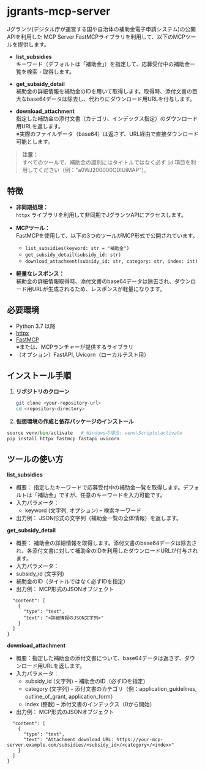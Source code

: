 # jgrants-mcp-server
Jグランツ(デジタル庁が運営する国や自治体の補助金電子申請システム)の公開APIを利用した MCP Server
FastMCPライブラリを利用して、以下のMCPツールを提供します。

- **list_subsidies**  
  キーワード（デフォルトは「補助金」）を指定して、応募受付中の補助金一覧を検索・取得します。

- **get_subsidy_detail**  
  補助金の詳細情報を補助金のIDを用いて取得します。取得時、添付文書の巨大なbase64データは除去し、代わりにダウンロード用URLを付与します。

- **download_attachment**  
  指定した補助金の添付文書（カテゴリ、インデックス指定）のダウンロード用URLを返します。  
  ※実際のファイルデータ（base64）は返さず、URL経由で直接ダウンロード可能とします。

> **注意：**  
> すべてのツールで、補助金の識別にはタイトルではなく必ず `id` 項目を利用してください（例："a0WJ200000CDIUiMAP"）。

## 特徴

- **非同期処理：**  
  `httpx` ライブラリを利用して非同期でJグランツAPIにアクセスします。

- **MCPツール：**  
  FastMCPを使用して、以下の3つのツールがMCP形式で公開されています。
  - `list_subsidies(keyword: str = "補助金")`
  - `get_subsidy_detail(subsidy_id: str)`
  - `download_attachment(subsidy_id: str, category: str, index: int)`

- **軽量なレスポンス：**  
  補助金の詳細情報取得時、添付文書のbase64データは除去され、ダウンロード用URLが生成されるため、レスポンスが軽量になります。

## 必要環境

- Python 3.7 以降
- [httpx](https://www.python-httpx.org/)
- [FastMCP](https://modelcontextprotocol.io/quickstart/server)  
  ※または、MCPランチャーが提供するライブラリ
- （オプション）FastAPI, Uvicorn（ローカルテスト用）

## インストール手順

1. **リポジトリのクローン**

   ```bash
   git clone <your-repository-url>
   cd <repository-directory>
   ```

2. **仮想環境の作成と依存パッケージのインストール**
```python -m venv venv
source venv/bin/activate   # Windowsの場合: venv\Scripts\activate
pip install httpx fastmcp fastapi uvicorn
```


## ツールの使い方

**list_subsidies**
-	概要：
  指定したキーワードで応募受付中の補助金一覧を取得します。デフォルトは「補助金」ですが、任意のキーワードを入力可能です。
-	入力パラメータ：
	-	keyword (文字列, オプション) – 検索キーワード
-	出力例：
JSON形式の文字列（補助金一覧の全体情報）を返します。

**get_subsidy_detail**
- 概要：
  補助金の詳細情報を取得します。添付文書のbase64データは除去され、各添付文書に対して補助金のIDを利用したダウンロードURLが付与されます。
-	入力パラメータ：
  -	subsidy_id (文字列)
  -	補助金のID（タイトルではなく必ずIDを指定）
-	出力例：
MCP形式のJSONオブジェクト
```{
  "content": [
    {
      "type": "text",
      "text": "<詳細情報のJSON文字列>"
    }
  ]
}
```

**download_attachment**
- 概要：指定した補助金の添付文書について、base64データは返さず、ダウンロード用URLを返します。
- 入力パラメータ：
  - subsidy_id (文字列) – 補助金のID（必ずIDを指定）
  - category (文字列) – 添付文書のカテゴリ（例：application_guidelines, outline_of_grant, application_form）
  - index (整数) – 添付文書のインデックス（0から開始）
- 出力例：
MCP形式のJSONオブジェクト
```{
  "content": [
    {
      "type": "text",
      "text": "Attachment download URL: https://your-mcp-server.example.com/subsidies/<subsidy_id>/<category>/<index>"
    }
  ]
}
```

